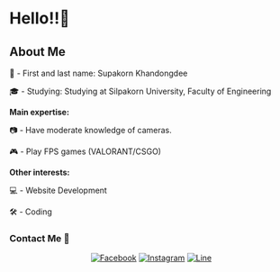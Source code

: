 # Hello!!👋

## About Me

👦 - First and last name: Supakorn Khandongdee

🎓 - Studying: Studying at Silpakorn University, Faculty of Engineering

**Main expertise:**

📷 - Have moderate knowledge of cameras.

🎮 - Play FPS games (VALORANT/CSGO)

**Other interests:**

💻 - Website Development

🛠️ - Coding

### Contact Me 📌

<div align="center">

[![Facebook](https://img.icons8.com/color/48/000000/facebook-new.png)](https://www.facebook.com/TsuK1.SupakorN?locale=th_TH)
[![Instagram](https://img.icons8.com/color/48/000000/instagram-new.png)](https://instagram.com/yo.osk)
[![Line](https://img.icons8.com/color/48/000000/line-me.png)](https://line.me/ti/p/-tsuki2006)

</div>
